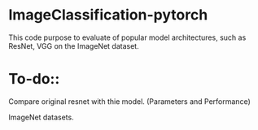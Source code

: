 ImageClassification-pytorch
===========================

This code purpose to evaluate of popular model architectures, such as ResNet, VGG on the ImageNet dataset.

To-do::
=======

Compare original resnet with thie model. (Parameters and Performance)

ImageNet datasets.
